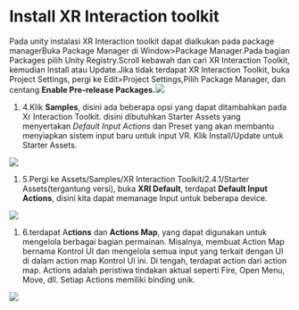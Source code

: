 # Install XR Interaction toolkit

Pada unity instalasi XR Interaction toolkit dapat dialkukan pada package managerBuka Package Manager di Window>Package Manager.​​Pada bagian Packages pilih Unity Registry.​​Scroll kebawah dan cari XR Interaction Toolkit, kemudian Install atau Update.​​Jika tidak terdapat XR Interaction Toolkit, buka Project Settings, pergi ke Edit>Project Settings,​​Pilih Package Manager, dan centang **Enable Pre-release Packages.**![](https://files.gitbook.com/v0/b/gitbook-x-prod.appspot.com/o/spaces%2FaqmFisaJr4K91KrM0Nhv%2Fuploads%2Fz2IoWXEeBdF3MONqjPU6%2Fimage.png?alt=media\&token=4d5339ef-b622-4f44-b5e6-83b9afb2e60c)

1. 4.Klik **Samples**, disini ada beberapa opsi yang dapat ditambahkan pada Xr Interaction Toolkit. disini dibutuhkan Starter Assets yang menyertakan _Default Input Actions_ dan Preset yang akan membantu menyiapkan sistem input baru untuk input VR. Klik Install/Update untuk Starter Assets.

![](https://files.gitbook.com/v0/b/gitbook-x-prod.appspot.com/o/spaces%2FaqmFisaJr4K91KrM0Nhv%2Fuploads%2FRCAtYLGcBY9CLSlttuxM%2Fimage.png?alt=media\&token=c229c48d-ed10-4567-a0d0-2123e71b00f9)

1. 5.Pergi ke Assets/Samples/XR Interaction Toolkit/2.4.1/Starter Assets(tergantung versi), buka **XRI Default**, terdapat **Default Input Actions**, disini kita dapat memanage Input untuk beberapa device.

![](https://files.gitbook.com/v0/b/gitbook-x-prod.appspot.com/o/spaces%2FaqmFisaJr4K91KrM0Nhv%2Fuploads%2FClneL3rhSJ2kvhVSpWDS%2Fimage.png?alt=media\&token=ccaae63c-892b-4d1d-8b54-25b5884e400c)

1. 6.terdapat A**ctions** dan **Actions Map**, yang dapat digunakan untuk mengelola berbagai bagian permainan. Misalnya, membuat Action Map bernama Kontrol UI dan mengelola semua input yang terkait dengan UI di dalam action map Kontrol UI ini. Di tengah, terdapat action dari action map. Actions adalah peristiwa tindakan aktual seperti Fire, Open Menu, Move, dll. Setiap Actions memiliki binding unik.

![](https://files.gitbook.com/v0/b/gitbook-x-prod.appspot.com/o/spaces%2FaqmFisaJr4K91KrM0Nhv%2Fuploads%2FCBV1jOjhmBTFSr1lFtI1%2Fimage.png?alt=media\&token=bff8aad3-e8bd-439a-8e5a-069b71dc16b2)​
